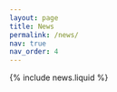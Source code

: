 ```yaml
---
layout: page
title: News
permalink: /news/
nav: true
nav_order: 4
---
```

{% include news.liquid %}
